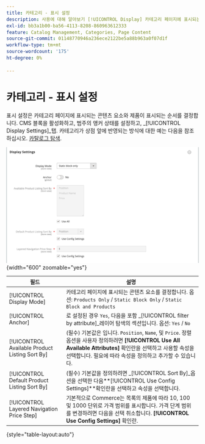 ```yaml
---
title: 카테고리 - 표시 설정
description: 사용에 대해 알아보기 [!UICONTROL Display] 카테고리 페이지에 표시되는 콘텐츠 요소 및 제품이 표시되는 순서를 정의하는 설정입니다.
exl-id: bb3a1b00-ba56-4113-8208-860963612333
feature: Catalog Management, Categories, Page Content
source-git-commit: 01148770946a236ece2122be5a88b963a0f07d1f
workflow-type: tm+mt
source-wordcount: '175'
ht-degree: 0%

---
```


# 카테고리 - 표시 설정

표시 설정은 카테고리 페이지에 표시되는 콘텐츠 요소와 제품이 표시되는 순서를 결정합니다. CMS 블록을 활성화하고, 범주의 앵커 상태를 설정하고, _[!UICONTROL Display Settings]_탭. 카테고리가 상점 앞에 반영되는 방식에 대한 예는 다음을 참조하십시오. [카탈로그 탐색](navigation.md).

![범주에 대한 설정 표시](./assets/category-display-settings.png){width="600" zoomable="yes"}

| 필드 | 설명 |
|--- |--- |
| [!UICONTROL Display Mode] | 카테고리 페이지에 표시되는 콘텐츠 요소를 결정합니다. 옵션: `Products Only` / `Static Block Only` / `Static Block and Products` |
| [!UICONTROL Anchor] | 로 설정된 경우 `Yes`, 다음을 포함 _[!UICONTROL filter by attribute]_레이어 탐색의 섹션입니다. 옵션: `Yes` / `No` |
| [!UICONTROL Available Product Listing Sort By] | (필수) 기본값은 입니다. `Position`, `Name`, 및 `Price`. 정렬 옵션을 사용자 정의하려면 **[!UICONTROL Use All Available Attributes]** 확인란을 선택하고 사용할 속성을 선택합니다. 필요에 따라 속성을 정의하고 추가할 수 있습니다. |
| [!UICONTROL Default Product Listing Sort By] | (필수) 기본값을 정의하려면 _[!UICONTROL Sort By]_옵션을 선택한 다음&#x200B;**[!UICONTROL Use Config Settings]**확인란을 선택하고 속성을 선택합니다. |
| [!UICONTROL Layered Navigation Price Step] | 기본적으로 Commerce는 목록의 제품에 따라 10, 100 및 1000 단위로 가격 범위를 표시합니다. 가격 단계 범위를 변경하려면 다음을 선택 취소합니다. **[!UICONTROL Use Config Settings]** 확인란. |

{style="table-layout:auto"}
